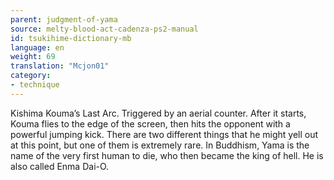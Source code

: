 ```yaml
---
parent: judgment-of-yama
source: melty-blood-act-cadenza-ps2-manual
id: tsukihime-dictionary-mb
language: en
weight: 69
translation: "Mcjon01"
category:
- technique
---
```


Kishima Kouma’s Last Arc.
Triggered by an aerial counter. After it starts, Kouma flies to the edge of the screen, then hits the opponent with a powerful jumping kick. There are two different things that he might yell out at this point, but one of them is extremely rare.
In Buddhism, Yama is the name of the very first human to die, who then became the king of hell. He is also called Enma Dai-O.
